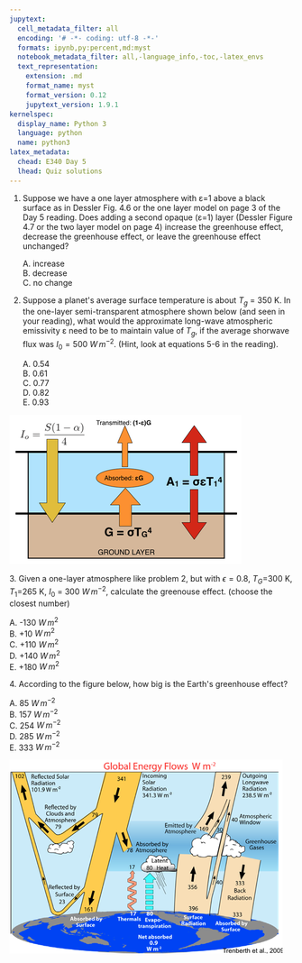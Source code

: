 ```yaml
---
jupytext:
  cell_metadata_filter: all
  encoding: '# -*- coding: utf-8 -*-'
  formats: ipynb,py:percent,md:myst
  notebook_metadata_filter: all,-language_info,-toc,-latex_envs
  text_representation:
    extension: .md
    format_name: myst
    format_version: 0.12
    jupytext_version: 1.9.1
kernelspec:
  display_name: Python 3
  language: python
  name: python3
latex_metadata:
  chead: E340 Day 5
  lhead: Quiz solutions
---
```




1.  Suppose we have a one layer atmosphere with ε=1 above a black
    surface as in Dessler Fig. 4.6 or the one layer model on page 3 of the Day 5 reading. 
    Does adding a second opaque (ε=1)
    layer (Dessler Figure 4.7 or the two layer model on page 4) increase the greenhouse effect, decrease
    the greenhouse effect, or leave the greenhouse effect unchanged?
    
    A.  increase  
    B.  decrease  
    C.  no change  


2.  Suppose a planet's average surface temperature is about $T_g$ = 350 K. In the one-layer
    semi-transparent atmosphere shown below (and seen in your reading),
    what would the approximate long-wave atmospheric emissivity ε need to be 
    to maintain value of $T_g$, if the average shorwave flux was $I_0=500\ W\,m^{-2}$. (Hint, look at equations 5-6 in the reading).

    A.  0.54  
    B.  0.61  
    C.  0.77  
    D.  0.82  
    E.  0.93



   ![fig1](media_day5_resize/image1.png)



3\. Given a one-layer atmosphere like problem 2, but with $\epsilon=0.8$, $T_G$=300 K, $T_1$=265 K, $I_0$ = 300 $W\,m^{-2}$,  calculate the greenouse effect. (choose the closest number)

   A. -130 $W\,m^2$  
   B. +10  $W\,m^2$  
   C. +110 $W\,m^2$  
   D. +140 $W\,m^2$  
   E. +180 $W\,m^2$

<div class="page-break"></div>


4\. According to the figure below, how big is the Earth's greenhouse effect?
 
   A.  85 $W\,m^{-2}$  
   B. 157 $W\,m^{-2}$  
   C. 254 $W\,m^{-2}$  
   D. 285 $W\,m^{-2}$  
   E. 333 $W\,m^{-2}$  



   ![fig2](media_day5_resize/image2.png)

